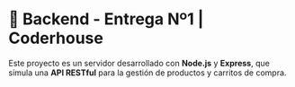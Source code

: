 # 🛒 Backend - Entrega Nº1 | Coderhouse

Este proyecto es un servidor desarrollado con **Node.js** y **Express**, que simula una **API RESTful** para la gestión de productos y carritos de compra.



